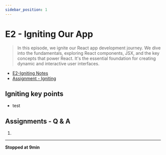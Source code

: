 ```yaml
---
sidebar_position: 1
---
```


# E2 - Igniting Our App

> In this episode, we ignite our React app development journey. We dive into the fundamentals, exploring React components, JSX, and the key concepts that power React. It's the essential foundation for creating dynamic and interactive user interfaces.

- [E2-Igniting Notes](https://github.com/pravn27/reactjs-tech-doc/blob/master/docs/reactjs-course-tutorials/namaste-reactjs-course/readerDoc/E2-Igniting-Our-App/E2-Igniting-Our-App.pdf)
- [Assignment - Igniting ](https://github.com/pravn27/reactjs-tech-doc/blob/master/docs/reactjs-course-tutorials/namaste-reactjs-course/readerDoc/E2-Igniting-Our-App/Assignment-Igniting.pdf)

## Igniting key points

- test

## Assignments - Q & A

1.

---

**Stopped at 9min**
